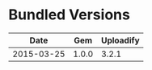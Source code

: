 # Bundled Versions

| Date       | Gem   | Uploadify |
|------------|-------|-----------|
| 2015-03-25 | 1.0.0 | 3.2.1     |
